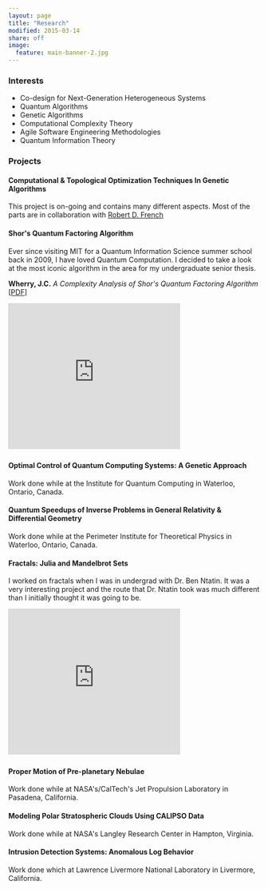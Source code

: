 ```yaml
---
layout: page
title: "Research"
modified: 2015-03-14
share: off
image:
  feature: main-banner-2.jpg
---
```


### Interests

* Co-design for Next-Generation Heterogeneous Systems
* Quantum Algorithms
* Genetic Algorithms
* Computational Complexity Theory
* Agile Software Engineering Methodologies
* Quantum Information Theory

### Projects

#### Computational & Topological Optimization Techniques In Genetic Algorithms

This project is on-going and contains many different aspects. Most of the parts are in collaboration with <a href="http://www.robertdfrench.me">Robert D. French</a>

#### Shor's Quantum Factoring Algorithm

Ever since visiting MIT for a Quantum Information Science summer school back in 2009, I have loved Quantum Computation. I decided to take a look at the most iconic algorithm in the area for my undergraduate senior thesis.

**Wherry, J.C.** *A Complexity Analysis of Shor's Quantum Factoring Algorithm* [<a target="_blank" href="https://docs.google.com/file/d/0B9aId9jAWLcQOXkyR0I2cGFCSzQ/edit">PDF</a>]

<iframe src="http://www.slideshare.net/slideshow/embed_code/8383362?rel=0" 
	width="342"
	height="291" 
	frameborder="0" 
	marginwidth="0" 
	marginheight="0" 
	scrolling="no" 
	style="border:1px solid #CCC;border-width:1px 1px 0;margin-bottom:5px" 
	allowfullscreen 
	webkitallowfullscreen 
	mozallowfullscreen> </iframe>

#### Optimal Control of Quantum Computing Systems: A Genetic Approach

Work done while at the Institute for Quantum Computing in Waterloo, Ontario, Canada.

#### Quantum Speedups of Inverse Problems in General Relativity & Differential Geometry

Work done while at the Perimeter Institute for Theoretical Physics in Waterloo, Ontario, Canada.

#### Fractals: Julia and Mandelbrot Sets

I worked on fractals when I was in undergrad with Dr. Ben Ntatin. It was a very interesting project and the route that Dr. Ntatin took was much different than I initially thought it was going to be.

<iframe src="http://www.slideshare.net/slideshow/embed_code/8383246?rel=0" 
	width="342" 
	height="291" 
	frameborder="0" 
	marginwidth="0" 
	marginheight="0" 
	scrolling="no" 
	style="border:1px solid #CCC;border-width:1px 1px 0;margin-bottom:5px" 
	allowfullscreen 
	webkitallowfullscreen 
	mozallowfullscreen> </iframe>

#### Proper Motion of Pre-planetary Nebulae

Work done while at NASA's/CalTech's Jet Propulsion Laboratory in Pasadena, California.

#### Modeling Polar Stratospheric Clouds Using CALIPSO Data

Work done while at NASA's Langley Research Center in Hampton, Virginia. 

#### Intrusion Detection Systems: Anomalous Log Behavior

Work done which at Lawrence Livermore National Laboratory in Livermore, California.
